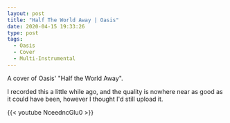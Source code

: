 ```yaml
---
layout: post
title: "Half The World Away | Oasis"
date: 2020-04-15 19:33:26
type: post
tags:
  - Oasis
  - Cover
  - Multi-Instrumental
---
```


A cover of Oasis' "Half the World Away".

I recorded this a little while ago, and the quality is nowhere near as good as it could have been, however I thought I'd still upload it.

{{< youtube NceedncGIu0 >}}
<br/>
